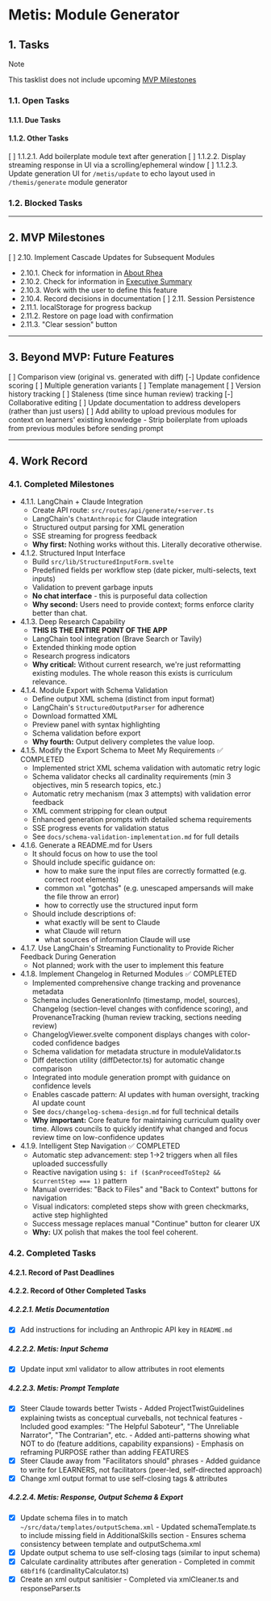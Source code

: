 # Metis: Module Generator

## 1. Tasks
> [!NOTE]
> This tasklist does not include upcoming [MVP Milestones](docs/dev/roadmaps/Metis-MVP.md#2-mvp-milestones)

### 1.1. Open Tasks

#### 1.1.1. Due Tasks

#### 1.1.2. Other Tasks
[ ] 1.1.2.1. Add boilerplate module text after generation
[ ] 1.1.2.2. Display streaming response in UI via a scrolling/ephemeral window
[ ] 1.1.2.3. Update generation UI for `/metis/update` to echo layout used in `/themis/generate` module generator

### 1.2. Blocked Tasks

---

## 2. MVP Milestones
[ ] 2.10. Implement Cascade Updates for Subsequent Modules
  - 2.10.1. Check for information in [About Rhea]()
  - 2.10.2. Check for information in [Executive Summary]()
  - 2.10.3. Work with the user to define this feature
  - 2.10.4. Record decisions in documentation
[ ] 2.11. Session Persistence
  - 2.11.1. localStorage for progress backup
  - 2.11.2. Restore on page load with confirmation
  - 2.11.3. "Clear session" button

---

## 3. Beyond MVP: Future Features
[ ] Comparison view (original vs. generated with diff)
[-] Update confidence scoring
[ ] Multiple generation variants
[ ] Template management
[ ] Version history tracking
[ ] Staleness (time since human review) tracking
[-] Collaborative editing
[ ] Update documentation to address developers (rather than just users)
[ ] Add ability to upload previous modules for context on learners' existing knowledge
    - Strip boilerplate from uploads from previous modules before sending prompt

---

## 4. Work Record

### 4.1. Completed Milestones
- 4.1.1. LangChain + Claude Integration
  - Create API route: `src/routes/api/generate/+server.ts`
  - LangChain's `ChatAnthropic` for Claude integration
  - Structured output parsing for XML generation
  - SSE streaming for progress feedback
  - **Why first:** Nothing works without this. Literally decorative otherwise.
- 4.1.2. Structured Input Interface
  - Build `src/lib/StructuredInputForm.svelte`
  - Predefined fields per workflow step (date picker, multi-selects, text inputs)
  - Validation to prevent garbage inputs
  - **No chat interface** - this is purposeful data collection
  - **Why second:** Users need to provide context; forms enforce clarity better than chat.
- 4.1.3. Deep Research Capability
  - **THIS IS THE ENTIRE POINT OF THE APP**
  - LangChain tool integration (Brave Search or Tavily)
  - Extended thinking mode option
  - Research progress indicators
  - **Why critical:** Without current research, we're just reformatting existing modules. The whole reason this exists is curriculum relevance.
- 4.1.4. Module Export with Schema Validation
  - Define output XML schema (distinct from input format)
  - LangChain's `StructuredOutputParser` for adherence
  - Download formatted XML
  - Preview panel with syntax highlighting
  - Schema validation before export
  - **Why fourth:** Output delivery completes the value loop.
- 4.1.5. Modify the Export Schema to Meet My Requirements ✅ COMPLETED
  - Implemented strict XML schema validation with automatic retry logic
  - Schema validator checks all cardinality requirements (min 3 objectives, min 5 research topics, etc.)
  - Automatic retry mechanism (max 3 attempts) with validation error feedback
  - XML comment stripping for clean output
  - Enhanced generation prompts with detailed schema requirements
  - SSE progress events for validation status
  - See `docs/schema-validation-implementation.md` for full details
- 4.1.6. Generate a README.md for Users
  - It should focus on how to use the tool
  - Should include specific guidance on:
    - how to make sure the input files are correctly formatted (e.g. correct root elements)
    - common `xml` "gotchas" (e.g. unescaped ampersands will make the file throw an error)
    - how to correctly use the structured input form
  - Should include descriptions of:
    - what exactly will be sent to Claude
    - what Claude will return
    - what sources of information Claude will use
- 4.1.7. Use LangChain's Streaming Functionality to Provide Richer Feedback During Generation
  - Not planned; work with the user to implement this feature
- 4.1.8. Implement Changelog in Returned Modules ✅ COMPLETED
  - Implemented comprehensive change tracking and provenance metadata
  - Schema includes GenerationInfo (timestamp, model, sources), Changelog (section-level changes with confidence scoring), and ProvenanceTracking (human review tracking, sections needing review)
  - ChangelogViewer.svelte component displays changes with color-coded confidence badges
  - Schema validation for metadata structure in moduleValidator.ts
  - Diff detection utility (diffDetector.ts) for automatic change comparison
  - Integrated into module generation prompt with guidance on confidence levels
  - Enables cascade pattern: AI updates with human oversight, tracking AI update count
  - See `docs/changelog-schema-design.md` for full technical details
  - **Why important:** Core feature for maintaining curriculum quality over time. Allows councils to quickly identify what changed and focus review time on low-confidence updates
- 4.1.9. Intelligent Step Navigation ✅ COMPLETED
  - Automatic step advancement: step 1→2 triggers when all files uploaded successfully
  - Reactive navigation using `$: if ($canProceedToStep2 && $currentStep === 1)` pattern
  - Manual overrides: "Back to Files" and "Back to Context" buttons for navigation
  - Visual indicators: completed steps show with green checkmarks, active step highlighted
  - Success message replaces manual "Continue" button for clearer UX
  - **Why:** UX polish that makes the tool feel coherent.

### 4.2. Completed Tasks

#### 4.2.1. Record of Past Deadlines

#### 4.2.2. Record of Other Completed Tasks

##### 4.2.2.1. Metis Documentation
- [x] Add instructions for including an Anthropic API key in `README.md`

##### 4.2.2.2. Metis: Input Schema
- [x] Update input xml validator to allow attributes in root elements

##### 4.2.2.3. Metis: Prompt Template
- [x] Steer Claude towards better Twists
      - Added ProjectTwistGuidelines explaining twists as conceptual curveballs, not technical features
      - Included good examples: "The Helpful Saboteur", "The Unreliable Narrator", "The Contrarian", etc.
      - Added anti-patterns showing what NOT to do (feature additions, capability expansions)
      - Emphasis on reframing PURPOSE rather than adding FEATURES
- [x] Steer Claude away from "Facilitators should" phrases
      - Added guidance to write for LEARNERS, not facilitators (peer-led, self-directed approach)
- [x] Change xml output format to use self-closing tags & attributes

##### 4.2.2.4. Metis: Response, Output Schema & Export
- [x] Update schema files in to match `~/src/data/templates/outputSchema.xml`
      - Updated schemaTemplate.ts to include missing <Importance> field in AdditionalSkills section
      - Ensures schema consistency between template and outputSchema.xml
- [x] Update output schema to use self-closing tags (similar to input schema)
- [x] Calculate cardinality attributes after generation
      - Completed in commit `68bf1f6` (cardinalityCalculator.ts)
- [x] Create an xml output sanitisier
      - Completed via xmlCleaner.ts and responseParser.ts
